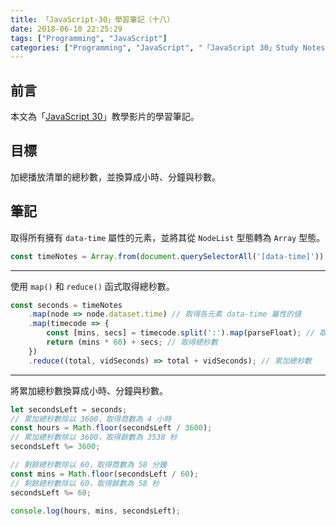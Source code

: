```yaml
---
title: 「JavaScript-30」學習筆記（十八）
date: 2018-06-10 22:25:29
tags: ["Programming", "JavaScript"]
categories: ["Programming", "JavaScript", "「JavaScript 30」Study Notes"]
---
```


## 前言

本文為「[JavaScript 30](https://javascript30.com/)」教學影片的學習筆記。

## 目標

加總播放清單的總秒數，並換算成小時、分鐘與秒數。

## 筆記

取得所有擁有 `data-time` 屬性的元素，並將其從 `NodeList` 型態轉為 `Array` 型態。

```js
const timeNotes = Array.from(document.querySelectorAll('[data-time]'));
```

---

使用 `map()` 和 `reduce()` 函式取得總秒數。

```js
const seconds = timeNotes
    .map(node => node.dataset.time) // 取得各元素 data-time 屬性的値
    .map(timecode => {
        const [mins, secs] = timecode.split(':').map(parseFloat); // 取得分鐘與秒數
        return (mins * 60) + secs; // 取得總秒數
    })
    .reduce((total, vidSeconds) => total + vidSeconds); // 累加總秒數
```

---

將累加總秒數換算成小時、分鐘與秒數。

```js
let secondsLeft = seconds;
// 累加總秒數除以 3600，取得商數為 4 小時
const hours = Math.floor(secondsLeft / 3600);
// 累加總秒數除以 3600，取得餘數為 3538 秒
secondsLeft %= 3600;

// 剩餘總秒數除以 60，取得商數為 58 分鐘
const mins = Math.floor(secondsLeft / 60);
// 剩餘總秒數除以 60，取得餘數為 58 秒
secondsLeft %= 60;

console.log(hours, mins, secondsLeft);
```
